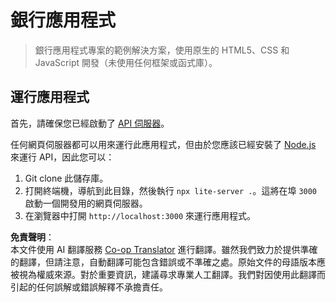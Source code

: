 <!--
CO_OP_TRANSLATOR_METADATA:
{
  "original_hash": "461aa4fc74c6b1789c3a13b5d82c0cd9",
  "translation_date": "2025-08-24T00:10:28+00:00",
  "source_file": "7-bank-project/solution/README.md",
  "language_code": "tw"
}
-->
# 銀行應用程式

> 銀行應用程式專案的範例解決方案，使用原生的 HTML5、CSS 和 JavaScript 開發（未使用任何框架或函式庫）。

## 運行應用程式

首先，請確保您已經啟動了 [API 伺服器](../api/README.md)。

任何網頁伺服器都可以用來運行此應用程式，但由於您應該已經安裝了 [Node.js](https://nodejs.org) 來運行 API，因此您可以：

1. Git clone 此儲存庫。
2. 打開終端機，導航到此目錄，然後執行 `npx lite-server .`。這將在埠 `3000` 啟動一個開發用的網頁伺服器。
3. 在瀏覽器中打開 `http://localhost:3000` 來運行應用程式。

**免責聲明**：  
本文件使用 AI 翻譯服務 [Co-op Translator](https://github.com/Azure/co-op-translator) 進行翻譯。雖然我們致力於提供準確的翻譯，但請注意，自動翻譯可能包含錯誤或不準確之處。原始文件的母語版本應被視為權威來源。對於重要資訊，建議尋求專業人工翻譯。我們對因使用此翻譯而引起的任何誤解或錯誤解釋不承擔責任。